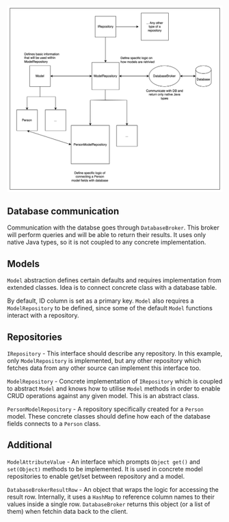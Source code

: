 ![Class structure](idea.png)

## Database communication
Communication with the databse goes through `DatabaseBroker`. This broker will perform queries and will be able to return their results. It uses only native Java types, so it is not coupled to any concrete implementation.

## Models
`Model` abstraction defines certain defaults and requires implementation from extended classes. Idea is to connect concrete class with a database table.

By default, ID column is set as a primary key. `Model` also requires a `ModelRepository` to be defined, since some of the default `Model` functions interact with a repository.

## Repositories
`IRepository` - This interface should describe any repository. In this example, only `ModelRepository` is implemented, but any other repository which fetches data from any other source can implement this interface too.

`ModelRepository` - Concrete implementation of `IRepository` which is coupled to abstract `Model` and knows how to utilise `Model` methods in order to enable CRUD operations against any given model. This is an abstract class.

`PersonModelRepository` - A repository specifically created for a `Person` model. These concrete classes should define how each of the database fields connects to a `Person` class.

## Additional
`ModelAttributeValue` - An interface which prompts `Object get()` and `set(Object)` methods to be implemented. It is used in concrete model repositories to enable get/set between repository and a model.

`DatabaseBrokerResultRow` - An object that wraps the logic for accessing the result row. Internally, it uses a `HashMap` to reference column names to their values inside a single row. `DatabaseBroker` returns this object (or a list of them) when fetchin data back to the client.